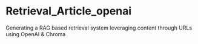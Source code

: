 # Retrieval_Article_openai
Generating a RAG based retrieval system leveraging content through URLs using OpenAI &amp; Chroma
